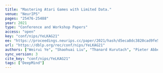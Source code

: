 ```yaml
---
title: "Mastering Atari Games with Limited Data."
venue: "NeurIPS"
pages: "25476-25488"
year: 2021
type: "Conference and Workshop Papers"
access: "open"
key: "conf/nips/YeLKAG21"
ee: "https://proceedings.neurips.cc/paper/2021/hash/d5eca8dc3820cad9fe56a3bafda65ca1-Abstract.html"
url: "https://dblp.org/rec/conf/nips/YeLKAG21"
authors: ["Weirui Ye", "Shaohuai Liu", "Thanard Kurutach", "Pieter Abbeel", "Yang Gao"]
sync_version: 3
cite_key: "conf/nips/YeLKAG21"
tags: ["DeepMind"]
---
```


